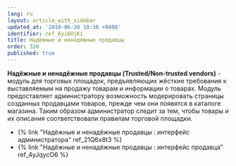 ```yaml
---
lang: ru
layout: article_with_sidebar
updated_at: '2018-06-20 10:36 +0400'
identifier: ref_6yi6OjKi
title: Надёжные и ненадёжные продавцы
order: 320
published: true
---
```

**Надёжные и ненадёжные продавцы (Trusted/Non-trusted vendors)** - модуль для торговых площадок, предъявляющих жёсткие требования к выставляемым на продажу товарам и информации о товарах. Модуль предоставляет администратору возможность модерировать страницы созданных продавцами товаров, прежде чем они появятся в каталоге магазина. Таким образом администратор следит за тем, чтобы товары и их описания соответствовали правилам торговой площадки.

   * {% link "Надёжные и ненадёжные продавцы : интерфейс администратора" ref_21Q6x8t3 %}
   * {% link "Надёжные и ненадёжные продавцы : интерфейс продавца" ref_4yJqycO6 %}
